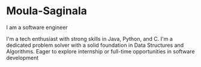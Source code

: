 # Moula-Saginala
I am a software engineer

I'm a tech enthusiast with strong skills in Java, Python, and C. I'm a dedicated problem solver with a solid foundation in Data Structures and Algorithms. Eager to explore internship or full-time opportunities in software development
